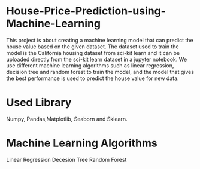 # House-Price-Prediction-using-Machine-Learning
This project is about creating a machine learning model that can predict the house value based on the given dataset. The dataset used to train the model is the California housing dataset from sci-kit learn and it can be uploaded directly from the sci-kit learn dataset in a jupyter notebook. We use different machine learning algorithms such as linear regression, decision tree and random forest to train the model, and the model that gives the best performance is used to predict the house value for new data.
# Used Library
Numpy, Pandas,Matplotlib, Seaborn and Sklearn.
# Machine Learning Algorithms
Linear Regression
Decesion Tree
Random Forest
